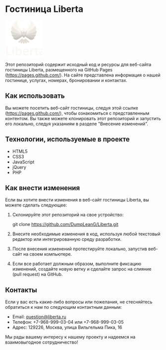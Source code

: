 # Гостиница Liberta


<img src="https://github.com/DumpLeanG/Liberta/blob/master/assets/images/WLogo.svg" width="120" align="center">

Этот репозиторий содержит исходный код и ресурсы для веб-сайта гостиницы Liberta, размещенного на GitHub Pages (https://pages.github.com/). На сайте представлена информация о нашей гостинице, услугах, номерах, бронировании и контактах.

## Как использовать

Вы можете посетить веб-сайт гостиницы, следуя этой ссылке (https://pages.github.com/), чтобы ознакомиться с представленным контентом. Вы также можете клонировать этот репозиторий и запустить его локально, следуя указаниям в разделе "Внесение изменений".

## Технологии, используемые в проекте

- HTML5
- CSS3
- JavaScript
- jQuery
- PHP

## Как внести изменения

Если вы хотите внести изменения в веб-сайт гостиницы Liberta, вы можете сделать следующее:

1. Склонируйте этот репозиторий на свое устройство:
   
   git clone https://github.com/DumpLeanG/Liberta.git
   

2. Внесите необходимые изменения в код, используя любой текстовый редактор или интегрированную среду разработки.

3. После внесения изменений протестируйте локально, запустив веб-сайт на своем компьютере.

4. Если все работает должным образом, выполните фиксацию изменений, создайте новую ветку и сделайте запрос на слияние (pull request) на GitHub.


## Контакты

Если у вас есть какие-либо вопросы или пожелания, не стесняйтесь обратиться к нам по следующим контактным данным:

- Email: question@liberta.ru
- Телефон: +7-968-999-03-04 или +7-968-999-03-05
- Адрес: 129226, Москва, улица Вильгельма Пика, 16

Мы рады вашему интересу к нашему проекту и надеемся на взаимовыгодное сотрудничество!
